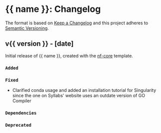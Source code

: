 # {{ name }}: Changelog

The format is based on [Keep a Changelog](https://keepachangelog.com/en/1.0.0/)
and this project adheres to [Semantic Versioning](https://semver.org/spec/v2.0.0.html).

## v{{ version }} - [date]

Initial release of {{ name }}, created with the [nf-core](https://nf-co.re/) template.

### `Added`

### `Fixed`
 - Clarified conda usage and added an installation tutorial for Singularity since the one on Syllabs' website uses an outdate version of GO Compiler

### `Dependencies`

### `Deprecated`
